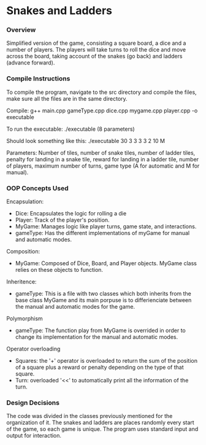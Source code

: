 # Snakes and Ladders

### Overview
Simplified version of the game, consisting a square board, a dice and a number of players. The players will take turns to roll the dice and move across the board, taking account of the snakes (go back) and ladders (advance forward).

### Compile Instructions
To compile the program, navigate to the src directory and compile the files, make sure all the files are in the same directory.

Compile:
g++ main.cpp gameType.cpp dice.cpp mygame.cpp player.cpp -o executable

To run the executable:
./executable (8 parameters)

Should look something like this:
./executable 30 3 3 3 3 2 10 M

Parameters: 
Number of tiles, number of snake tiles, number of ladder tiles, penalty for landing in a snake tile, reward for landing in a ladder tile, number of players, maximum number of turns, game type (A for automatic and M for manual).

### OOP Concepts Used
Encapsulation: 
- Dice: Encapsulates the logic for rolling a die
- Player: Track of the player's position. 
- MyGame: Manages logic like player turns, game state, and interactions.
- gameType: Has the different implementations of myGame for manual and automatic modes.

Composition: 
- MyGame: Composed of Dice, Board, and Player objects. MyGame class relies
on these objects to function.

Inheritence:
- gameType: This is a file with two classes which both inherits from the base class MyGame and its main porpuse is to differienciate between the manual and automatic modes for the game.

Polymorphism
- gameType: The function play from MyGame is overrided in order to change its implementation for the manual and automatic modes.

Operator overloading
- Squares: the '+' operator is overloaded to return the sum of the position of a square plus a reward or penalty depending on the type of that square.
- Turn: overloaded '<<' to automatically print all the information of the turn.

### Design Decisions
The code was divided in the classes previously mentioned for the organization of it. The snakes and ladders are places randomly every start of the game, so each game is unique. The program uses standard input and output for interaction. 